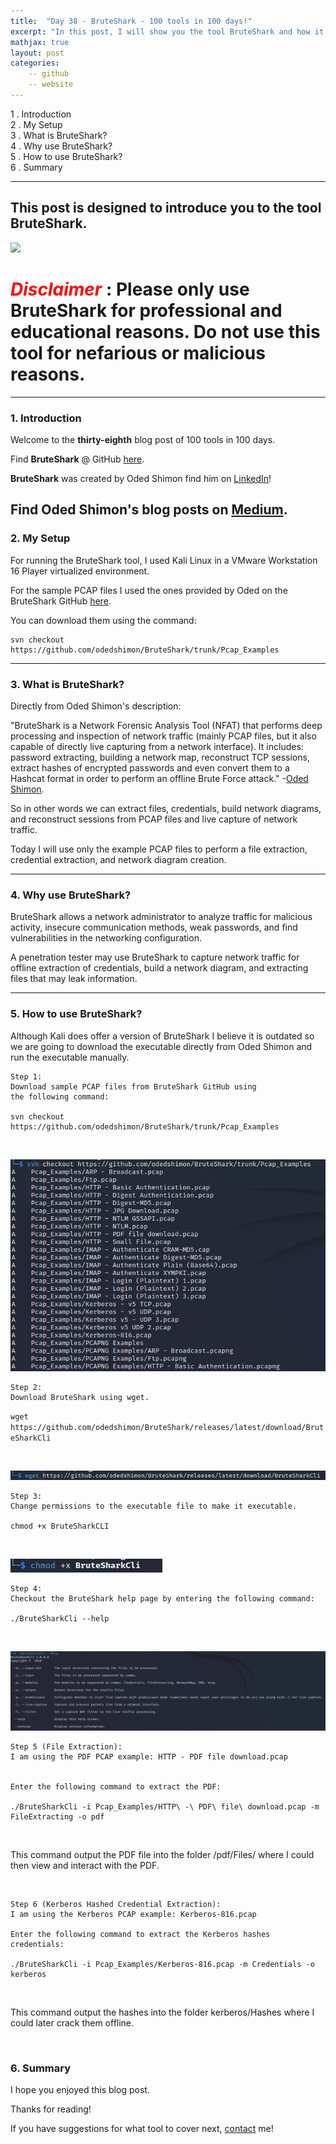 ```yaml
---
title:  "Day 38 - BruteShark - 100 tools in 100 days!"
excerpt: "In this post, I will show you the tool BruteShark and how it works."
mathjax: true
layout: post
categories:
    -- github
    -- website
---
```


1 . Introduction
<br>
2 . My Setup
<br>
3 . What is BruteShark?
<br>
4 . Why use BruteShark?
<br>
5 . How to use BruteShark?
<br>
6 . Summary

---

## This post is designed to introduce you to the tool BruteShark.

![](https://raw.githubusercontent.com/odedshimon/BruteShark/master/readme_media/BruteSharkBanner.png)

# <span style="color:red">***Disclaimer***</span> : **Please only use BruteShark for professional and educational reasons. Do not use this tool for nefarious or malicious reasons.**

---

### 1. **Introduction**

Welcome to the **thirty-eighth** blog post of 100 tools in 100 days.<br> 

Find **BruteShark** @ GitHub [here](https://github.com/odedshimon/BruteShark).

**BruteShark** was created by Oded Shimon find him on [LinkedIn](https://www.linkedin.com/in/oded-shimon-6ba6721a8/)!

Find Oded Shimon's blog posts on [Medium](https://medium.com/@contact.oded.shimon).
---

### 2. **My Setup**

For running the BruteShark tool, I used Kali Linux in a VMware Workstation 16 Player virtualized environment.

For the sample PCAP files I used the ones provided by Oded on the BruteShark GitHub [here](https://github.com/odedshimon/BruteShark/tree/master/Pcap_Examples).

You can download them using the command:

    svn checkout https://github.com/odedshimon/BruteShark/trunk/Pcap_Examples


---

### 3. **What is BruteShark?**

Directly from Oded Shimon's description:

"BruteShark is a Network Forensic Analysis Tool (NFAT) that performs deep processing and inspection of network traffic (mainly PCAP files, but it also capable of directly live capturing from a network interface). It includes: password extracting, building a network map, reconstruct TCP sessions, extract hashes of encrypted passwords and even convert them to a Hashcat format in order to perform an offline Brute Force attack." -[Oded Shimon](https://github.com/odedshimon/BruteShark#:~:text=BruteShark%20is%20a,Brute%20Force%20attack).

So in other words we can extract files, credentials, build network diagrams, and reconstruct sessions from PCAP files and live capture of network traffic. 

Today I will use only the example PCAP files to perform a file extraction, credential extraction, and network diagram creation. 
 

---

### 4. **Why use BruteShark?**

BruteShark allows a network administrator to analyze traffic for malicious activity, insecure communication methods, weak passwords, and find vulnerabilities in the networking configuration.

A penetration tester may use BruteShark to capture network traffic for offline extraction of credentials, build a network diagram, and extracting files that may leak information. 

---

### 5. **How to use BruteShark?**
Although Kali does offer a version of BruteShark I believe it is outdated so we are going to download the executable directly from Oded Shimon and run the executable manually.


    Step 1:
    Download sample PCAP files from BruteShark GitHub using 
    the following command:

    svn checkout https://github.com/odedshimon/BruteShark/trunk/Pcap_Examples

<br>

![](https://raw.githubusercontent.com/matthewomccorkle/matthewomccorkle.github.io/master/_posts/assets/100%20tools/bruteshark/bruteshark1.PNG)

    Step 2:
    Download BruteShark using wget.

`wget https://github.com/odedshimon/BruteShark/releases/latest/download/BruteSharkCli`

<br>

![](https://raw.githubusercontent.com/matthewomccorkle/matthewomccorkle.github.io/master/_posts/assets/100%20tools/bruteshark/bruteshark2.PNG)

    Step 3:
    Change permissions to the executable file to make it executable.

    chmod +x BruteSharkCLI

<br>

![](https://raw.githubusercontent.com/matthewomccorkle/matthewomccorkle.github.io/master/_posts/assets/100%20tools/bruteshark/bruteshark3.PNG)

    Step 4:
    Checkout the BruteShark help page by entering the following command:

    ./BruteSharkCli --help 

<br>

![](https://raw.githubusercontent.com/matthewomccorkle/matthewomccorkle.github.io/master/_posts/assets/100%20tools/bruteshark/bruteshark4.PNG)

    Step 5 (File Extraction):
    I am using the PDF PCAP example: HTTP - PDF file download.pcap
    

    Enter the following command to extract the PDF:

    ./BruteSharkCli -i Pcap_Examples/HTTP\ -\ PDF\ file\ download.pcap -m FileExtracting -o pdf  

<br>

This command output the PDF file into the folder /pdf/Files/ where I could then view and interact with the PDF.

![]()

    Step 6 (Kerberos Hashed Credential Extraction):
    I am using the Kerberos PCAP example: Kerberos-816.pcap

    Enter the following command to extract the Kerberos hashes credentials:

    ./BruteSharkCli -i Pcap_Examples/Kerberos-816.pcap -m Credentials -o kerberos

<br>

This command output the hashes into the folder kerberos/Hashes where I could later crack them offline.

![]()

### 6. **Summary**



I hope you enjoyed this blog post.

Thanks for reading!<br>

If you have suggestions for what tool to cover next, [contact](mailto:matthew.o.mccorkle@gmail.com) me!
